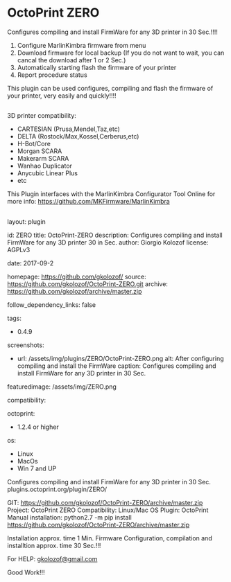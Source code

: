 
# OctoPrint ZERO

Configures compiling and install FirmWare for any 3D printer in 30 Sec.!!!!

 1) Configure MarlinKimbra firmware from menu
 2) Download firmware for local backup (If you do not want to wait, you can cancal the download after 1 or 2 Sec.)
 3) Automatically starting flash the firmware of your printer
 4) Report procedure status
 
This plugin can be used configures, compiling and flash the firmware of your printer, very easily and quickly!!!!

##
 3D printer compatibility:
  - CARTESIAN (Prusa,Mendel,Taz,etc)
  - DELTA (Rostock/Max,Kossel,Cerberus,etc)
  - H-Bot/Core
  - Morgan SCARA
  - Makerarm SCARA
  - Wanhao Duplicator
  - Anycubic Linear Plus
  - etc

This Plugin interfaces with the MarlinKimbra Configurator Tool Online for more info: https://github.com/MKFirmware/MarlinKimbra

##

layout: plugin

id: ZERO
title: OctoPrint-ZERO
description: Configures compiling and install FirmWare for any 3D printer 30 in Sec.
author: Giorgio Kolozof
license: AGPLv3

date: 2017-09-2

homepage: https://github.com/gkolozof/
source: https://github.com/gkolozof/OctoPrint-ZERO.git
archive: https://github.com/gkolozof/archive/master.zip

follow_dependency_links: false

tags:
- 0.4.9

screenshots:
- url: /assets/img/plugins/ZERO/OctoPrint-ZERO.png
  alt: After configuring compiling and install the FirmWare
  caption: Configures compiling and install FirmWare for any 3D printer in 30 Sec.

featuredimage: /assets/img/ZERO.png

compatibility:

  octoprint:
  - 1.2.4 or higher

  os:
  - Linux
  - MacOs
  - Win 7 and UP

Configures compiling and install FirmWare for any 3D printer in 30 Sec.
plugins.octoprint.org/plugin/ZERO/

GIT: https://github.com/gkolozof/OctoPrint-ZERO/archive/master.zip
Project: OctoPrint ZERO
Compatibility: Linux/Mac OS
Plugin: OctoPrint
Manual installation: python2.7 -m pip install https://github.com/gkolozof/OctoPrint-ZERO/archive/master.zip


Installation approx. time 1 Min.
Firmware Configuration, compilation and installtion approx. time 30 Sec.!!!

For HELP: gkolozof@gmail.com

Good Work!!!




